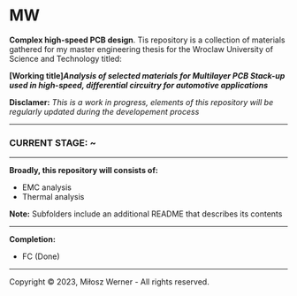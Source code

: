 # MW
**Complex high-speed PCB design**. Tis repository is a collection of materials gathered for my master engineering thesis for the Wroclaw University of Science and Technology titled:

**[Working title]_Analysis of selected materials for Multilayer PCB Stack-up used in high-speed, differential circuitry for automotive applications_**

**Disclamer:** _This is a work in progress, elements of this repository will be regularly updated during the developement process_

___
### CURRENT STAGE: ~
___

**Broadly, this repository will consists of:**
* EMC analysis
* Thermal analysis

**Note:** Subfolders include an additional README that describes its contents
___

**Completion:**
* FC (Done)

___

Copyright © 2023, Miłosz Werner - All rights reserved. 



